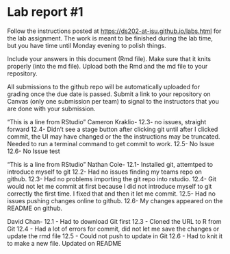 
<!-- README.md is generated from README.Rmd. Please edit the README.Rmd file -->

# Lab report \#1

Follow the instructions posted at
<https://ds202-at-isu.github.io/labs.html> for the lab assignment. The
work is meant to be finished during the lab time, but you have time
until Monday evening to polish things.

Include your answers in this document (Rmd file). Make sure that it
knits properly (into the md file). Upload both the Rmd and the md file
to your repository.

All submissions to the github repo will be automatically uploaded for
grading once the due date is passed. Submit a link to your repository on
Canvas (only one submission per team) to signal to the instructors that
you are done with your submission.

“This is a line from RStudio” Cameron Kraklio- 12.3- no issues, straight
forward 12.4- Didn’t see a stage button after clicking git until after I
clicked commit, the UI may have changed or the the instructions may be
truncated. Needed to run a terminal command to get commit to work. 12.5-
No Issue 12.6- No Issue test

“This is a line from RStudio” Nathan Cole- 12.1- Installed git,
attemtped to introduce myself to git 12.2- Had no issues finding my
teams repo on github. 12.3- Had no problems importing the git repo into
rstudio. 12.4- Git would not let me commit at first because I did not
introduce myself to git correctly the first time. I fixed that and then
it let me commit. 12.5- Had no issues pushing changes online to github.
12.6- My changes appeared on the README on github.

David Chan- 12.1 - Had to download Git first 12.3 - Cloned the URL to R
from Git 12.4 - Had a lot of errors for commit, did not let me save the
changes or update the rmd file 12.5 - Could not push to update in Git
12.6 - Had to knit it to make a new file. Updated on README
